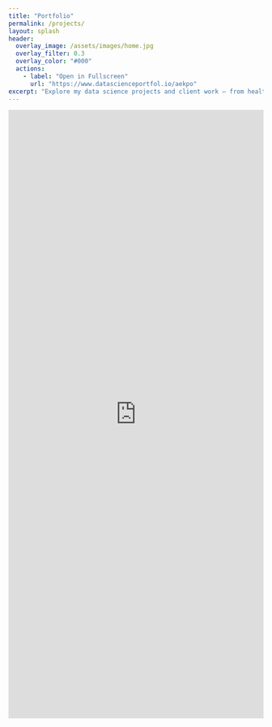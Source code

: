 ```yaml
---
title: "Portfolio"
permalink: /projects/
layout: splash
header:
  overlay_image: /assets/images/home.jpg
  overlay_filter: 0.3
  overlay_color: "#000"
  actions:
    - label: "Open in Fullscreen"
      url: "https://www.datascienceportfol.io/aekpo"
excerpt: "Explore my data science projects and client work — from healthcare optimization to automation and social impact analytics."
---
```


<iframe src="https://www.datascienceportfol.io/aekpo" width="100%" height="1200" style="border: none;"></iframe>
